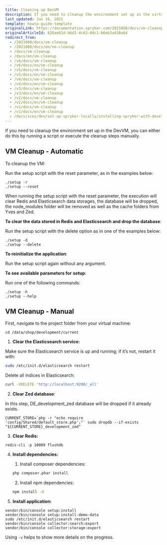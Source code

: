 ```yaml
---
title: Cleaning up DevVM
description: If you need to cleanup the environment set up in the virtual machine, you can either do this by running a script or execute the cleanup steps manually.
last_updated: Jun 16, 2021
template: howto-guide-template
originalLink: https://documentation.spryker.com/2021080/docs/vm-cleanup
originalArticleId: 828ae01d-b6d2-4c63-8dc1-b6eb3a438a64
redirect_from:
  - /2021080/docs/vm-cleanup
  - /2021080/docs/en/vm-cleanup
  - /docs/vm-cleanup
  - /docs/en/vm-cleanup
  - /v6/docs/vm-cleanup
  - /v6/docs/en/vm-cleanup
  - /v5/docs/vm-cleanup
  - /v5/docs/en/vm-cleanup
  - /v4/docs/vm-cleanup
  - /v4/docs/en/vm-cleanup
  - /v3/docs/vm-cleanup
  - /v3/docs/en/vm-cleanup
  - /v2/docs/vm-cleanup
  - /v2/docs/en/vm-cleanup
  - /v1/docs/vm-cleanup
  - /v1/docs/en/vm-cleanup
  - /docs/scos/dev/set-up-spryker-locally/installing-spryker-with-development-virtual-machine/virtual-machine-cleanup.html
---
```


<!-- Used to be: http://spryker.github.io/getting-started/installation/virtual-machine-cleanup/ -->

If you need to cleanup the environment set up in the DevVM, you can either do this by running a script or execute the cleanup steps manually.

## VM Cleanup - Automatic
To cleanup the VM:

Run the setup script with the reset parameter, as in the examples below:

```
./setup -r
./setup --reset
```

When running the setup script with the reset parameter, the execution will clear Redis and Elasticsearch data storages, the database will be dropped, the node_modules folder will be removed as well as the cache folders from Yves and Zed.

**To clear the data stored in Redis and Elasticsearch and drop the database**:

Run the setup script with the delete option as in one of the examples below:

```
./setup -d
./setup --delete
```

**To reinitialize the application**:

Run the setup script again without any argument.

**To see available parameters for** **setup**:

Run one of the following commands:

```
./setup -h
./setup --help
```

## VM Cleanup - Manual
First, navigate to the project folder from your virtual machine:

```
cd /data/shop/development/current
```

1. **Clear the Elasticsearch service:**

Make sure the Elasticsearch service is up and running; if it’s not, restart it with:

```bash
sudo /etc/init.d/elasticsearch restart
```

Delete all indices in Elasticsearch:

```bash
curl -XDELETE 'http://localhost:9200/_all'
```

2. **Clear Zed database**:

In this step, DE_development_zed database will be dropped if it already exists.

```shell
CURRENT_STORE=`php -r "echo require 'config/Shared/default_store.php';"` sudo dropdb --if-exists "${CURRENT_STORE}_development_zed"
```

3. **Clear Redis:**

```shell
redis-cli -p 10009 flushdb
```

4. **Install dependencies:**

    1. Install composer dependencies:

    ```bash
    php composer.phar install
    ```

    2. Install npm dependencies:
    ```bash
    npm install -d
    ```

5. **Install application:**

```
vendor/bin/console setup:install
vendor/bin/console setup:install-demo-data
sudo /etc/init.d/elasticsearch restart
vendor/bin/console collector:search:export
vendor/bin/console collector:storage:export
```

Using `-v` helps to show more details on the progress.
